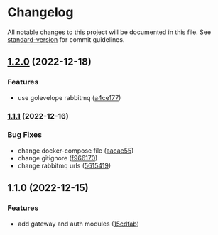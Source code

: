 # Changelog

All notable changes to this project will be documented in this file. See [standard-version](https://github.com/conventional-changelog/standard-version) for commit guidelines.

## [1.2.0](https://github.com/amin7ranjbar/nest-microservice-sample/compare/v1.1.1...v1.2.0) (2022-12-18)


### Features

* use golevelope rabbitmq ([a4ce177](https://github.com/amin7ranjbar/nest-microservice-sample/commit/a4ce177541d29b909e5d330a80055ef3f64ca8b6))

### [1.1.1](https://github.com/amin7ranjbar/nest-microservice-sample/compare/v1.1.0...v1.1.1) (2022-12-16)


### Bug Fixes

* change docker-compose file ([aacae55](https://github.com/amin7ranjbar/nest-microservice-sample/commit/aacae5568398a2e1acd48ccbc3f49212320ab088))
* change gitignore ([f966170](https://github.com/amin7ranjbar/nest-microservice-sample/commit/f9661706291d838bfb5a6d6524a186b1d5046f92))
* change rabbitmq urls ([5615419](https://github.com/amin7ranjbar/nest-microservice-sample/commit/5615419b4bf9b4aa82999801f3bae1d50c556543))

## 1.1.0 (2022-12-15)


### Features

* add gateway and auth modules ([15cdfab](https://github.com/amin7ranjbar/nest-microservice-sample/commit/15cdfab1001f8349d0742b2421130baac65f2e05))

